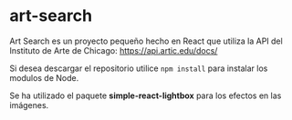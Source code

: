 # art-search

Art Search es un proyecto pequeño hecho en React que utiliza la API del Instituto de Arte de Chicago: https://api.artic.edu/docs/

Si desea descargar el repositorio utilice `npm install` para instalar los modulos de Node. 

Se ha utilizado el paquete **simple-react-lightbox** para los efectos en las imágenes.
